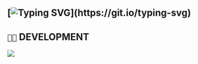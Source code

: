 ## [![Typing SVG](https://readme-typing-svg.demolab.com?font=Fira+Code&pause=1000&width=435&lines=Welcome+to+0x1TrojanRider+World...)](https://git.io/typing-svg)

## `👨‍💻` DEVELOPMENT
[![](https://skillicons.dev/icons?i=c,cpp,python,bash,powershell,vscode,windows,github)](https://skillicons.dev)
